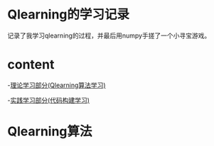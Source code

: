 # Qlearning的学习记录
记录了我学习qlearning的过程，并最后用numpy手搓了一个小寻宝游戏。

# content
-[理论学习部分(Qlearning算法学习)](#Qlearning算法学习)

-[实践学习部分(代码构建学习)](#代码构建学习)

# Qlearning算法

